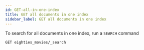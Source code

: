 ```yaml
---
id: GET-all-in-one-index
title: GET all documents in one index
sidebar_label: GET all documents in one index
---
```


To search for all documents in one index, run a `SEARCH` command

```
GET eighties_movies/_search
```
